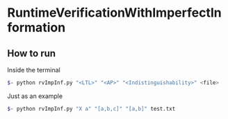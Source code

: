 # RuntimeVerificationWithImperfectInformation

## How to run

Inside the terminal

```bash
$- python rvImpInf.py "<LTL>" "<AP>" "<Indistinguishability>" <file>
```

Just as an example

```bash
$- python rvImpInf.py "X a" "[a,b,c]" "[a,b]" test.txt
```
